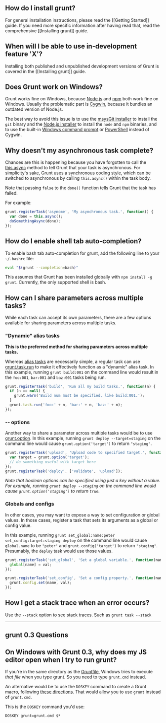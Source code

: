 ## How do I install grunt?
For general installation instructions, please read the [[Getting Started]] guide. If you need more specific information after having read that, read the comprehensive [[Installing grunt]] guide.

## When will I be able to use in-development feature 'X'?
Installing both published and unpublished development versions of Grunt is covered in the [[Installing grunt]] guide.

## Does Grunt work on Windows?
Grunt works fine on Windows, because [Node.js](http://nodejs.org/) and [npm](http://npmjs.org/) both work fine on Windows. Usually the problematic part is [Cygwin](http://www.cygwin.com/), because it bundles an outdated version of Node.js.

The best way to avoid this issue is to use the [msysGit installer](http://msysgit.github.com/) to install the `git` binary and the [Node.js installer](http://nodejs.org/#download) to install the `node` and `npm` binaries, and to use the built-in [Windows command prompt](http://www.cs.princeton.edu/courses/archive/spr05/cos126/cmd-prompt.html) or [PowerShell](http://support.microsoft.com/kb/968929) instead of Cygwin.

## Why doesn't my asynchronous task complete?
Chances are this is happening because you have forgotten to call the [this.async](grunt.task#wiki-this-async) method to tell Grunt that your task is asynchronous. For simplicity's sake, Grunt uses a synchronous coding style, which can be switched to asynchronous by calling `this.async()` within the task body.

Note that passing `false` to the `done()` function tells Grunt that the task has failed.

For example:

```javascript
grunt.registerTask('asyncme', 'My asynchronous task.', function() {
  var done = this.async();
  doSomethingAsync(done);
});
```

## How do I enable shell tab auto-completion?
To enable bash tab auto-completion for grunt, add the following line to your `~/.bashrc` file:

```bash
eval "$(grunt --completion=bash)"
```

This assumes that Grunt has been installed globally with `npm install -g grunt`. Currently, the only supported shell is bash.

## How can I share parameters across multiple tasks?
While each task can accept its own parameters, there are a few options available for sharing parameters across multiple tasks.

### "Dynamic" alias tasks
**This is the preferred method for sharing parameters across multiple tasks.**

Whereas [alias tasks](grunt#wiki-grunt-registerTask) are necessarily simple, a regular task can use [grunt.task.run](grunt.task#wiki-grunt-task-run) to make it effectively function as a "dynamic" alias task. In this example, running `grunt build:001` on the command line would result in the `foo:001`, `bar:001` and `baz:001` tasks being run.

```javascript
grunt.registerTask('build', 'Run all my build tasks.', function(n) {
  if (n == null) {
    grunt.warn('Build num must be specified, like build:001.');
  }
  grunt.task.run('foo:' + n, 'bar:' + n, 'baz:' + n);
});
```

### -- options

Another way to share a parameter across multiple tasks would be to use [grunt.option](grunt#wiki-grunt-option). In this example, running `grunt deploy --target=staging` on the command line would cause `grunt.option('target')` to return `"staging"`.

```javascript
grunt.registerTask('upload', 'Upload code to specified target.', function(n) {
  var target = grunt.option('target');
  // do something useful with target here
});
grunt.registerTask('deploy', ['validate', 'upload']);
```

_Note that boolean options can be specified using just a key without a value. For example, running `grunt deploy --staging` on the command line would cause `grunt.option('staging')` to return `true`._

### Globals and configs

In other cases, you may want to expose a way to set configuration or global values. In those cases, register a task that sets its arguments as a global or config value.

In this example, running `grunt set_global:name:peter set_config:target:staging deploy` on the command line would cause `global.name` to be `"peter"` and `grunt.config('target')` to return `"staging"`. Presumably, the `deploy` task would use those values.

```javascript
grunt.registerTask('set_global', 'Set a global variable.', function(name, val) {
  global[name] = val;
});

grunt.registerTask('set_config', 'Set a config property.', function(name, val) {
  grunt.config.set(name, val);
});
```

## How I get a stack trace when an error occurs?

Use the `--stack` option to see stack traces. Such as `grunt task --stack`


***


## grunt 0.3 Questions

## On Windows with Grunt 0.3, why does my JS editor open when I try to run grunt?
If you're in the same directory as the [Gruntfile](Getting-started), Windows tries to execute _that file_ when you type grunt. So you need to type `grunt.cmd` instead.

An alternative would be to use the `DOSKEY` command to create a Grunt macro, following [these directions](http://devblog.point2.com/2010/05/14/setup-persistent-aliases-macros-in-windows-command-prompt-cmd-exe-using-doskey/). That would allow you to use `grunt` instead of `grunt.cmd`.

This is the `DOSKEY` command you'd use:

```
DOSKEY grunt=grunt.cmd $*
```
